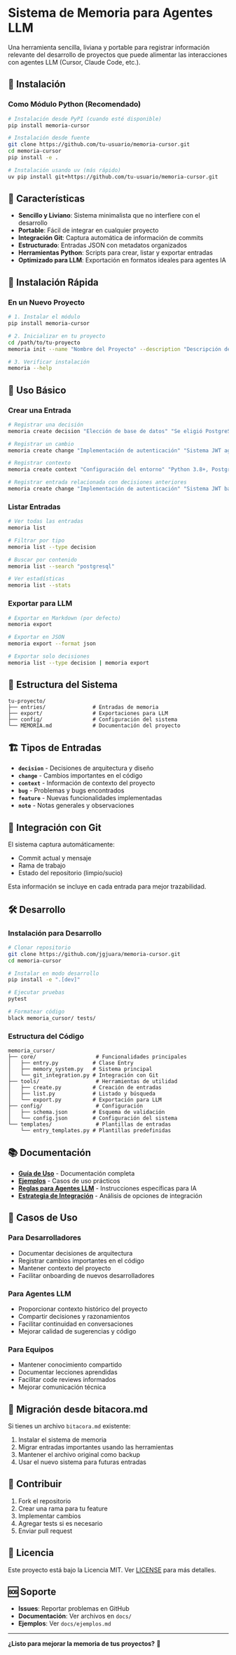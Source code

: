 # Sistema de Memoria para Agentes LLM

Una herramienta sencilla, liviana y portable para registrar información relevante del desarrollo de proyectos que puede alimentar las interacciones con agentes LLM (Cursor, Claude Code, etc.).

## 🚀 Instalación

### Como Módulo Python (Recomendado)

```bash
# Instalación desde PyPI (cuando esté disponible)
pip install memoria-cursor

# Instalación desde fuente
git clone https://github.com/tu-usuario/memoria-cursor.git
cd memoria-cursor
pip install -e .

# Instalación usando uv (más rápido)
uv pip install git+https://github.com/tu-usuario/memoria-cursor.git
```

## 🎯 Características

- **Sencillo y Liviano**: Sistema minimalista que no interfiere con el desarrollo
- **Portable**: Fácil de integrar en cualquier proyecto
- **Integración Git**: Captura automática de información de commits
- **Estructurado**: Entradas JSON con metadatos organizados
- **Herramientas Python**: Scripts para crear, listar y exportar entradas
- **Optimizado para LLM**: Exportación en formatos ideales para agentes IA

## 🚀 Instalación Rápida

### En un Nuevo Proyecto

```bash
# 1. Instalar el módulo
pip install memoria-cursor

# 2. Inicializar en tu proyecto
cd /path/to/tu-proyecto
memoria init --name "Nombre del Proyecto" --description "Descripción del proyecto"

# 3. Verificar instalación
memoria --help
```

## 📖 Uso Básico

### Crear una Entrada

```bash
# Registrar una decisión
memoria create decision "Elección de base de datos" "Se eligió PostgreSQL por su robustez" --tags "arquitectura" "base-datos"

# Registrar un cambio
memoria create change "Implementación de autenticación" "Sistema JWT agregado" --files "auth.py" "models.py"

# Registrar contexto
memoria create context "Configuración del entorno" "Python 3.8+, PostgreSQL 12+" --tags "configuracion"

# Registrar entrada relacionada con decisiones anteriores
memoria create change "Implementación de autenticación" "Sistema JWT basado en decisión anterior" --related-entries "550e8400-e29b-41d4-a716-446655440000" --tags "implementacion" "autenticacion"
```

### Listar Entradas

```bash
# Ver todas las entradas
memoria list

# Filtrar por tipo
memoria list --type decision

# Buscar por contenido
memoria list --search "postgresql"

# Ver estadísticas
memoria list --stats
```

### Exportar para LLM

```bash
# Exportar en Markdown (por defecto)
memoria export

# Exportar en JSON
memoria export --format json

# Exportar solo decisiones
memoria list --type decision | memoria export
```

## 📁 Estructura del Sistema

```
tu-proyecto/
├── entries/               # Entradas de memoria
├── export/                # Exportaciones para LLM
├── config/                # Configuración del sistema
└── MEMORIA.md             # Documentación del proyecto
```

## 🏗️ Tipos de Entradas

- **`decision`** - Decisiones de arquitectura y diseño
- **`change`** - Cambios importantes en el código
- **`context`** - Información de contexto del proyecto
- **`bug`** - Problemas y bugs encontrados
- **`feature`** - Nuevas funcionalidades implementadas
- **`note`** - Notas generales y observaciones

## 🔧 Integración con Git

El sistema captura automáticamente:
- Commit actual y mensaje
- Rama de trabajo
- Estado del repositorio (limpio/sucio)

Esta información se incluye en cada entrada para mejor trazabilidad.

## 🛠️ Desarrollo

### Instalación para Desarrollo

```bash
# Clonar repositorio
git clone https://github.com/jgjuara/memoria-cursor.git
cd memoria-cursor

# Instalar en modo desarrollo
pip install -e ".[dev]"

# Ejecutar pruebas
pytest

# Formatear código
black memoria_cursor/ tests/
```

### Estructura del Código

```
memoria_cursor/
├── core/                   # Funcionalidades principales
│   ├── entry.py           # Clase Entry
│   ├── memory_system.py   # Sistema principal
│   └── git_integration.py # Integración con Git
├── tools/                  # Herramientas de utilidad
│   ├── create.py          # Creación de entradas
│   ├── list.py            # Listado y búsqueda
│   └── export.py          # Exportación para LLM
├── config/                 # Configuración
│   ├── schema.json        # Esquema de validación
│   └── config.json        # Configuración del sistema
└── templates/              # Plantillas de entradas
    └── entry_templates.py # Plantillas predefinidas
```

## 📚 Documentación

- **[Guía de Uso](docs/guia-uso.md)** - Documentación completa
- **[Ejemplos](docs/ejemplos.md)** - Casos de uso prácticos
- **[Reglas para Agentes LLM](docs/reglas-agentes-llm.md)** - Instrucciones específicas para IA
- **[Estrategia de Integración](estrategia-integracion.md)** - Análisis de opciones de integración

## 🎯 Casos de Uso

### Para Desarrolladores
- Documentar decisiones de arquitectura
- Registrar cambios importantes en el código
- Mantener contexto del proyecto
- Facilitar onboarding de nuevos desarrolladores

### Para Agentes LLM
- Proporcionar contexto histórico del proyecto
- Compartir decisiones y razonamientos
- Facilitar continuidad en conversaciones
- Mejorar calidad de sugerencias y código

### Para Equipos
- Mantener conocimiento compartido
- Documentar lecciones aprendidas
- Facilitar code reviews informados
- Mejorar comunicación técnica

## 🔄 Migración desde bitacora.md

Si tienes un archivo `bitacora.md` existente:

1. Instalar el sistema de memoria
2. Migrar entradas importantes usando las herramientas
3. Mantener el archivo original como backup
4. Usar el nuevo sistema para futuras entradas

## 🤝 Contribuir

1. Fork el repositorio
2. Crear una rama para tu feature
3. Implementar cambios
4. Agregar tests si es necesario
5. Enviar pull request

## 📄 Licencia

Este proyecto está bajo la Licencia MIT. Ver [LICENSE](LICENSE) para más detalles.

## 🆘 Soporte

- **Issues**: Reportar problemas en GitHub
- **Documentación**: Ver archivos en `docs/`
- **Ejemplos**: Ver `docs/ejemplos.md`

---

**¿Listo para mejorar la memoria de tus proyectos?** 🚀